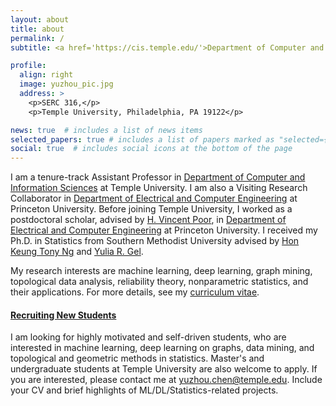 ```yaml
---
layout: about
title: about
permalink: /
subtitle: <a href='https://cis.temple.edu/'>Department of Computer and Information Sciences</a>. Temple University.

profile:
  align: right
  image: yuzhou_pic.jpg
  address: >
    <p>SERC 316,</p>
    <p>Temple University, Philadelphia, PA 19122</p>

news: true  # includes a list of news items
selected_papers: true # includes a list of papers marked as "selected={true}"
social: true  # includes social icons at the bottom of the page
---
```


I am a tenure-track Assistant Professor in [Department of Computer and Information Sciences](https://cis.temple.edu/) at Temple University. I am also a Visiting Research Collaborator in [Department of Electrical and Computer Engineering](https://ece.princeton.edu/) at Princeton University. Before joining Temple University, I worked as a postdoctoral scholar, advised by [H. Vincent Poor](https://ece.princeton.edu/people/h-vincent-poor), in [Department of Electrical and Computer Engineering](https://ece.princeton.edu/) at Princeton University. I received my Ph.D. in Statistics from Southern Methodist University advised by [‪Hon Keung Tony Ng](https://s2.smu.edu/ngh/) and [Yulia R. Gel](https://personal.utdallas.edu/~yxg142030/).

My research interests are machine learning, deep learning, graph mining, topological data analysis, reliability theory, nonparametric statistics, and their applications. For more details, see my [curriculum vitae](https://www.dropbox.com/scl/fi/0lttqgltx5sn8akc61qqw/August-CV-YChen.pdf?rlkey=no7gz24njrc8bwjvwyfjyos2g&dl=0).

#### [Recruiting New Students]()
I am looking for highly motivated and self-driven students, who are interested in machine learning, deep learning on graphs, data mining, and topological and geometric methods in statistics. Master's and undergraduate students at Temple University are also welcome to apply. If you are interested, please contact me at <yuzhou.chen@temple.edu>. Include your CV and brief highlights of ML/DL/Statistics-related projects.

